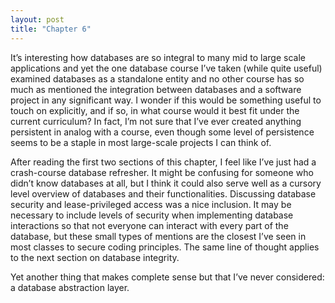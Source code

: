 ```yaml
---
layout: post
title: "Chapter 6"
---
```


It’s interesting how databases are so integral to many mid to large scale applications and yet the one database course I’ve taken (while quite useful) examined databases as a standalone entity and no other course has so much as mentioned the integration between databases and a software project in any significant way. I wonder if this would be something useful to touch on explicitly, and if so, in what course would it best fit under the current curriculum? In fact, I’m not sure that I’ve ever created anything persistent in analog with a course, even though some level of persistence seems to be a staple in most large-scale projects I can think of.  

After reading the first two sections of this chapter, I feel like I’ve just had a crash-course database refresher. It might be confusing for someone who didn’t know databases at all, but I think it could also serve well as a cursory level overview of databases and their functionalities. Discussing database security and lease-privileged access was a nice inclusion. It may be necessary to include levels of security when implementing database interactions so that not everyone can interact with every part of the database, but these small types of mentions are the closest I’ve seen in most classes to secure coding principles. The same line of thought applies to the next section on database integrity.  

Yet another thing that makes complete sense but that I’ve never considered: a database abstraction layer.  
